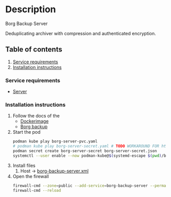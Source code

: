 # Description

Borg Backup Server

Deduplicating archiver with compression and authenticated encryption.

## Table of contents

1. [Service requirements](#service-requirements)
2. [Installation instructions](#installation-instructions)

### Service requirements

- [Server](../../../../base/operating-system)

### Installation instructions

1. Follow the docs of the
    - [Dockerimage](https://hub.docker.com/r/tgbyte/borg-backup)
    - [Borg backup](https://borgbackup.readthedocs.io/en/stable/)
2. Start the pod
   ```bash
   podman kube play borg-server-pvc.yaml
   # podman kube play borg-server-secret.yaml # TODO WORKAROUND FOR https://github.com/containers/podman/issues/16269
   podman secret create borg-server-secret borg-server-secret.json
   systemctl --user enable --now podman-kube@$(systemd-escape $(pwd)/borg-server-pod.yaml).service
   ```
3. Install files
    1. Host -> [borg-backup-server.xml](borg-backup-server.xml)
4. Open the firewall
   ```bash
   firewall-cmd --zone=public --add-service=borg-backup-server --permanent
   firewall-cmd --reload
   ```
